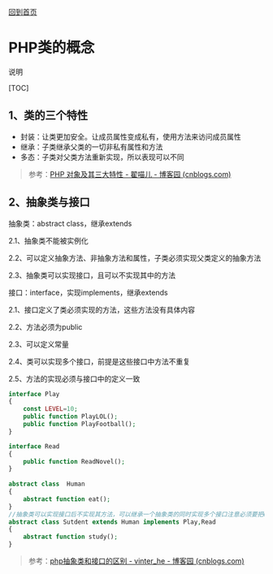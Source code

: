[回到首页](../README.md)

# PHP类的概念

说明

[TOC]

## 1、类的三个特性

- 封装：让类更加安全。让成员属性变成私有，使用方法来访问成员属性
- 继承：子类继承父类的一切非私有属性和方法
- 多态：子类对父类方法重新实现，所以表现可以不同

> 参考：[PHP 对象及其三大特性 - 翟喵儿 - 博客园 (cnblogs.com)](https://www.cnblogs.com/zhaimiaoer/p/5477044.html)

## 2、抽象类与接口

抽象类：abstract class，继承extends

2.1、抽象类不能被实例化

2.2、可以定义抽象方法、非抽象方法和属性，子类必须实现父类定义的抽象方法

2.3、抽象类可以实现接口，且可以不实现其中的方法

接口：interface，实现implements，继承extends

2.1、接口定义了类必须实现的方法，这些方法没有具体内容

2.2、方法必须为public

2.3、可以定义常量

2.4、类可以实现多个接口，前提是这些接口中方法不重复

2.5、方法的实现必须与接口中的定义一致

```php
interface Play  
{  
    const LEVEL=10;  
    public function PlayLOL();  
    public function PlayFootball();  
} 

interface Read  
{  
    public function ReadNovel();  
} 
	
abstract class  Human
{
    abstract function eat();
}
//抽象类可以实现接口后不实现其方法，可以继承一个抽象类的同时实现多个接口注意必须要把extends语句写在implements前面，否则会报错
abstract class Sutdent extends Human implements Play,Read
{
    abstract function study();
}
```

> 参考：[php抽象类和接口的区别 - vinter_he - 博客园 (cnblogs.com)](https://www.cnblogs.com/vinter/p/8716685.html)

